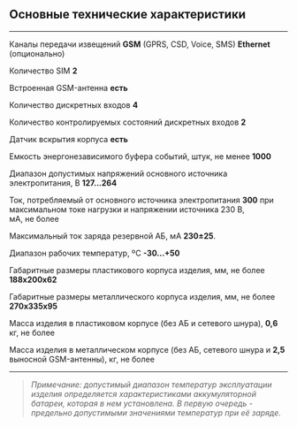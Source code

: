 ## Основные технические характеристики

--------------------------------------------------------------------- --------------------------------
Каналы передачи извещений                                             **GSM** (GPRS, CSD, Voice, SMS)
                                                                      **Ethernet** (опционально)

Количество SIM                                                        **2**
 
Встроенная GSM-антенна                                                **есть**
 
Количество дискретных входов                                          **4**

Количество контролируемых состояний дискретных входов                 **2**

Датчик вскрытия корпуса                                               **есть**

Емкость энергонезависимого буфера событий, штук, не менее             **1000**

Диапазон допустимых напряжений основного источника электропитания, В  **127...264**

Ток, потребляемый  от  основного  источника  электропитания           **300** 
при максимальном токе нагрузки и  напряжении источника 230 В,  
мА,  не  более

Максимальный ток заряда резервной АБ, мА                               **230±25**.

Диапазон рабочих температур, ºC                                        **-30...+50**

Габаритные размеры пластикового корпуса изделия, мм, не более          **188х200х62**

Габаритные размеры металлического корпуса изделия, мм, не более        **270х335х95**

Масса изделия в пластиковом корпусе (без АБ и сетевого шнура),         **0,6**
кг, не более

Масса изделия в металлическом корпусе (без АБ, сетевого шнура и        **2,5** 
выносной GSM-антенны), кг, не более

-------------------------------------------------------------------------------------------------------

> *Примечание: допустимый диапазон температур эксплуатации изделия определяется характеристиками аккумуляторной батареи, которая в нем установлена. В первую очередь - предельно допустимыми значениями температур при её заряде.*

